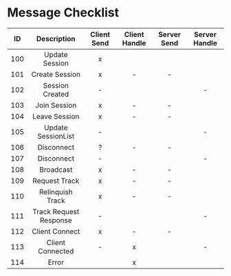# Message Checklist

|   ID | Description            | Client Send   | Client Handle   | Server Send   | Server Handle   |
| :--: | :-----------:          | :-----------: | :-------------: | :-----------: | :-------------: |
|  100 | Update Session         | x             |                 |               |                 |
|  101 | Create Session         | x             | -               | -             |                 |
|  102 | Session Created        | -             |                 |               | -               |
|  103 | Join Session           | x             | -               | -             |                 |
|  104 | Leave Session          | x             | -               | -             |                 |
|  105 | Update SessionList     | -             |                 |               | -               |
|  106 | Disconnect             | ?             | -               | -             |                 |
|  107 | Disconnect             | -             |                 |               | -               |
|  108 | Broadcast              | x             | -               | -             |                 |
|  109 | Request Track          | x             | -               | -             |                 |
|  110 | Relinquish Track       | x             | -               | -             |                 |
|  111 | Track Request Response | -             |                 |               | -               |
|  112 | Client Connect         | x             | -               | -             |                 |
|  113 | Client Connected       | -             | x               |               | -               |
|  114 | Error                  |               | x               |               |                 |


